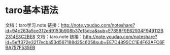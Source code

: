 # taro基本语法
文档：taro学习.note
链接：http://note.youdao.com/noteshare?id=94c263a5ce312ed9153b908b37e15dca&sub=E7858F9E62934F949112B2314E3C2BE8
文档：taro.note
链接：http://note.youdao.com/noteshare?id=5eff372e3217ecba53d567188d25c605&sub=EE7D4895CC1E4F63AFC6FBA757F535EB
